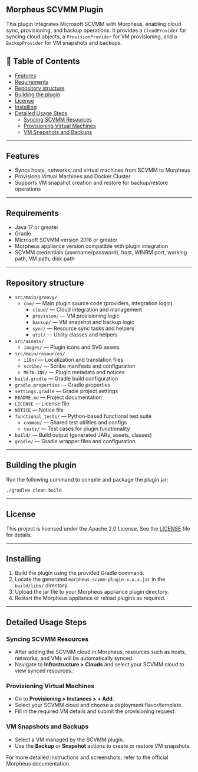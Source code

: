 ## Morpheus SCVMM Plugin

This plugin integrates Microsoft SCVMM with Morpheus, enabling cloud sync, provisioning, and backup operations. It provides a `CloudProvider` for syncing cloud objects, a `ProvisionProvider` for VM provisioning, and a `BackupProvider` for VM snapshots and backups.

## 📑 Table of Contents

- [Features](#features)
- [Requirements](#requirements)
- [Repository structure](#repository-structure)
- [Building the plugin](#building-the-plugin)
- [License](#license)
- [Installing](#installing)
- [Detailed Usage Steps](#detailed-usage-steps)
  - [Syncing SCVMM Resources](#syncing-scvmm-resources)
  - [Provisioning Virtual Machines](#provisioning-virtual-machines)
  - [VM Snapshots and Backups](#vm-snapshots-and-backups)
---

## Features

- Syncs hosts, networks, and virtual machines from SCVMM to Morpheus
- Provisions Virtual Machines and Docker Cluster
- Supports VM snapshot creation and restore for backup/restore operations

---

## Requirements

- Java 17 or greater
- Gradle
- Microsoft SCVMM version 2016 or greater
- Morpheus appliance version compatible with plugin integration
- SCVMM credentials (username/password), host, WINRM port, working path, VM path, disk path

---

## Repository structure

- `src/main/groovy/`
  - `com/` — Main plugin source code (providers, integration logic)
    - `cloud/` — Cloud integration and management
    - `provision/` — VM provisioning logic
    - `backup/` — VM snapshot and backup logic
    - `sync/` — Resource sync tasks and helpers
    - `util/` — Utility classes and helpers
- `src/assets/`
  - `images/` — Plugin icons and SVG assets
- `src/main/resources/`
  - `i18n/` — Localization and translation files
  - `scribe/` — Scribe manifests and configuration
  - `META-INF/` — Plugin metadata and notices
- `build.gradle` — Gradle build configuration
- `gradle.properties` — Gradle properties
- `settings.gradle` — Gradle project settings
- `README.md` — Project documentation
- `LICENSE` — License file
- `NOTICE` — Notice file
- `functional_tests/` — Python-based functional test suite
  - `common/` — Shared test utilities and configs
  - `tests/` — Test cases for plugin functionality
- `build/` — Build output (generated JARs, assets, classes)
- `gradle/` — Gradle wrapper files and configuration
---

## Building the plugin

Run the following command to compile and package the plugin jar:

```bash
./gradlew clean build
```
---

## License

This project is licensed under the Apache 2.0 License. See the [LICENSE](./LICENSE) file for details.

---

## Installing

1. Build the plugin using the provided Gradle command.
2. Locate the generated `morpheus-scvmm-plugin-x.x.x.jar` in the `build/libs/` directory.
3. Upload the jar file to your Morpheus appliance plugin directory.
4. Restart the Morpheus appliance or reload plugins as required.

---

## Detailed Usage Steps

### Syncing SCVMM Resources

- After adding the SCVMM cloud in Morpheus, resources such as hosts, networks, and VMs will be automatically synced.
- Navigate to **Infrastructure > Clouds** and select your SCVMM cloud to view synced resources.

### Provisioning Virtual Machines

- Go to **Provisioning > Instances > + Add**.
- Select your SCVMM cloud and choose a deployment flavor/template.
- Fill in the required VM details and submit the provisioning request.

### VM Snapshots and Backups

- Select a VM managed by the SCVMM plugin.
- Use the **Backup** or **Snapshot** actions to create or restore VM snapshots.

For more detailed instructions and screenshots, refer to the official Morpheus documentation.